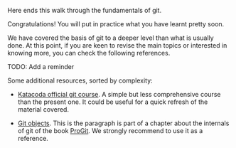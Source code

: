 Here ends this walk through the fundamentals of git. 

Congratulations! You will put in practice what you have learnt pretty soon.

We have covered the basis of git to a deeper level than what is usually done.
At this point, if you are keen to revise the main topics or interested in knowing more,
 you can check the following references.

TODO: Add a reminder



Some additional resources, sorted by complexity: 
 
- [Katacoda official git course](https://www.codecademy.com/learn/learn-git). A simple but less comprehensive course than the present one. 
It could be useful for a quick refresh of the material covered.

- [Git objects](https://git-scm.com/book/en/v2/Git-Internals-Git-Objects). This is the paragraph is part of a chapter about
 the internals of git of the book [ProGit](https://git-scm.com/book/en/v2). We strongly recommend to use it as a reference.

